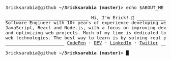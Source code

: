 <!--
**ecksarabia/ecksarabia** is a ✨ _special_ ✨ repository because its `README.md` (this file) appears on your GitHub profile.

Here are some ideas to get you started:

- 🔭 I’m currently working on ...
- 🌱 I’m currently learning ...
- 👯 I’m looking to collaborate on ...
- 🤔 I’m looking for help with ...
- 💬 Ask me about ...
- 📫 How to reach me: ...
- 😄 Pronouns: ...
- ⚡ Fun fact: ...
-->

<pre>
<samp>3ricksarabia@github <strong>~/3ricksarabia (master)</strong>> echo $ABOUT_ME</samp>
<samp>
_______________________________ Hi, I'm Erick! 👋 _______________________________
Software Engineer with 10+ years of experience developing web applications using<br>JavaScript, React and Node.js, with a focus on improving development experience<br>and optimizing web projects. Much of my time is dedicated to the research of new<br>web technologies. The best way to learn is by solving real problems.
______________________ <a href="https://codepen.io/3ricksarabia">CodePen</a></ins> · <a href="https://dev.to/3ricksarabia" target="_blank">DEV</a> · <a href="https://www.linkedin.com/in/3ricksarabia" target="_blank">LinkedIn</a> · <a href="https://twitter.com/3ricksarabia" target="_blank">Twitter</a> _______________________ 
</samp>
<samp>3ricksarabia@github <strong>~/3ricksarabia (master)</strong>> █ </samp>
</pre>
